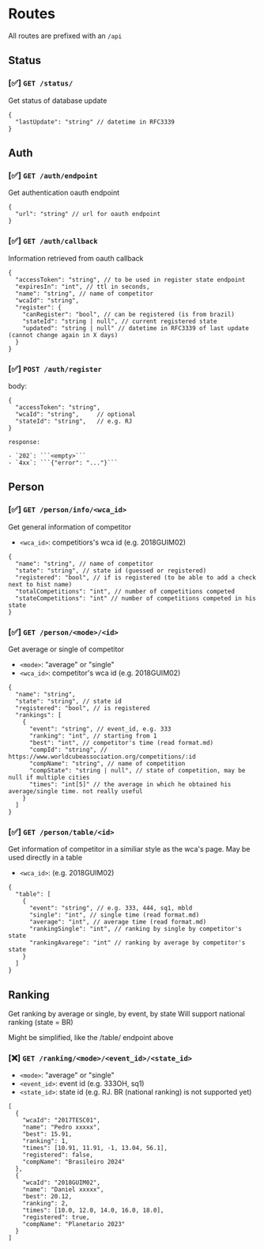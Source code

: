 # Routes

All routes are prefixed with an `/api`

## Status

### [✅] `GET /status/`

Get status of database update

```jsonc
{
  "lastUpdate": "string" // datetime in RFC3339
}
```

## Auth

### [✅] `GET /auth/endpoint`

Get authentication oauth endpoint

```jsonc
{
  "url": "string" // url for oauth endpoint
}
```

### [✅] `GET /auth/callback`

Information retrieved from oauth callback

```jsonc
{
  "accessToken": "string", // to be used in register state endpoint
  "expiresIn": "int", // ttl in seconds,
  "name": "string", // name of competitor
  "wcaId": "string",
  "register": {
    "canRegister": "bool", // can be registered (is from brazil)
    "stateId": "string | null", // current registered state
    "updated": "string | null" // datetime in RFC3339 of last update (cannot change again in X days)
  }
}
```

### [✅] `POST /auth/register`

body:

````jsonc
{
  "accessToken": "string",
  "wcaId": "string",     // optional
  "stateId": "string",   // e.g. RJ
}

response:

- `202`: ```<empty>```
- `4xx`: ```{"error": "..."}```

````

## Person

### [✅] `GET /person/info/<wca_id>`

Get general information of competitor

- `<wca_id>`: competitiors's wca id (e.g. 2018GUIM02)

```jsonc
{
  "name": "string", // name of competitor
  "state": "string", // state id (guessed or registered)
  "registered": "bool", // if is registered (to be able to add a check next to hist name)
  "totalCompetitions": "int", // number of competitions competed
  "stateCompetitions": "int" // number of competitions competed in his state
}
```

### [✅] `GET /person/<mode>/<id>`

Get average or single of competitor

- `<mode>`: "average" or "single"
- `<wca_id>`: competitor's wca id (e.g. 2018GUIM02)

```jsonc
{
  "name": "string",
  "state": "string", // state id
  "registered": "bool", // is registered
  "rankings": [
    {
      "event": "string", // event_id, e.g. 333
      "ranking": "int", // starting from 1
      "best": "int", // competitor's time (read format.md)
      "compId": "string", // https://www.worldcubeassociation.org/competitions/:id
      "compName": "string", // name of competition
      "compState": "string | null", // state of competition, may be null if multiple cities
      "times": "int[5]" // the average in which he obtained his average/single time. not really useful
    }
  ]
}
```

### [✅] `GET /person/table/<id>`

Get information of competitor in a similiar style as the wca's page. May be used directly in a table

- `<wca_id>`: (e.g. 2018GUIM02)

```jsonc
{
  "table": [
    {
      "event": "string", // e.g. 333, 444, sq1, mbld
      "single": "int", // single time (read format.md)
      "average": "int", // average time (read format.md)
      "rankingSingle": "int", // ranking by single by competitor's state
      "rankingAvarege": "int" // ranking by average by competitor's state
    }
  ]
}
```

## Ranking

Get ranking by average or single, by event, by state
Will support national ranking (state = BR)

Might be simplified, like the /table/ endpoint above

### [❌] `GET /ranking/<mode>/<event_id>/<state_id>`

- `<mode>`: "average" or "single"
- `<event_id>`: event id (e.g. 333OH, sq1)
- `<state_id>`: state id (e.g. RJ. BR (national ranking) is not supported yet)

```jsonc
[
  {
    "wcaId": "2017TESC01",
    "name": "Pedro xxxxx",
    "best": 15.91,
    "ranking": 1,
    "times": [10.91, 11.91, -1, 13.04, 56.1],
    "registered": false,
    "compName": "Brasileiro 2024"
  },
  {
    "wcaId": "2018GUIM02",
    "name": "Daniel xxxxx",
    "best": 20.12,
    "ranking": 2,
    "times": [10.0, 12.0, 14.0, 16.0, 18.0],
    "registered": true,
    "compName": "Planetario 2023"
  }
]
```
